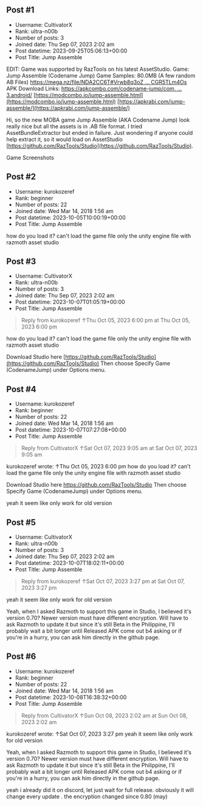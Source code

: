 ## Post #1
- Username: CultivatorX
- Rank: ultra-n00b
- Number of posts: 3
- Joined date: Thu Sep 07, 2023 2:02 am
- Post datetime: 2023-09-25T05:06:13+00:00
- Post Title: Jump Assemble

EDIT: Game was supported by RazTools on his latest AssetStudio.
Game: Jump Assemble (Codename Jump)
Game Samples: 80.0MB (A few random AB Files) [https://mega.nz/file/NDA2CC6T#Vrwb8q3oZ ... CGR5TLm4Os](https://mega.nz/file/NDA2CC6T#Vrwb8q3oZTuuMKP_CtA1o-hLr7-WOSjtHCGR5TLm4Os)
APK Download Links: 
[https://apkcombo.com/codename-jump/com. ... 3.android/](https://apkcombo.com/codename-jump/com.dgames.g15002003.android/)
[https://modcombo.io/jump-assemble.html](https://modcombo.io/jump-assemble.html)
[https://apkrabi.com/jump-assemble/](https://apkrabi.com/jump-assemble/)

Hi, so the new MOBA game Jump Assemble (AKA Codename Jump) look really nice but all the assets is in .AB file format. I tried AssetBundleExtractor but ended in failure.
Just wondering if anyone could help extract it, so it would load on AssetStudio [https://github.com/RazTools/Studio](https://github.com/RazTools/Studio).

Game Screenshots
## Post #2
- Username: kurokozeref
- Rank: beginner
- Number of posts: 22
- Joined date: Wed Mar 14, 2018 1:56 am
- Post datetime: 2023-10-05T10:00:19+00:00
- Post Title: Jump Assemble

how do you load it?  can't load the game file only the unity engine file with razmoth asset studio
## Post #3
- Username: CultivatorX
- Rank: ultra-n00b
- Number of posts: 3
- Joined date: Thu Sep 07, 2023 2:02 am
- Post datetime: 2023-10-07T01:05:19+00:00
- Post Title: Jump Assemble

> Reply from kurokozeref ↑Thu Oct 05, 2023 6:00 pm at Thu Oct 05, 2023 6:00 pm
>
> 
how do you load it?  can't load the game file only the unity engine file with razmoth asset studio

Download Studio here [https://github.com/RazTools/Studio](https://github.com/RazTools/Studio)
Then choose Specify Game (CodenameJump) under Options menu.
## Post #4
- Username: kurokozeref
- Rank: beginner
- Number of posts: 22
- Joined date: Wed Mar 14, 2018 1:56 am
- Post datetime: 2023-10-07T07:27:08+00:00
- Post Title: Jump Assemble

> Reply from CultivatorX ↑Sat Oct 07, 2023 9:05 am at Sat Oct 07, 2023 9:05 am
>
> 
kurokozeref wrote: ↑Thu Oct 05, 2023 6:00 pm
how do you load it?  can't load the game file only the unity engine file with razmoth asset studio


Download Studio here https://github.com/RazTools/Studio
Then choose Specify Game (CodenameJump) under Options menu.

yeah it seem like only work for old version
## Post #5
- Username: CultivatorX
- Rank: ultra-n00b
- Number of posts: 3
- Joined date: Thu Sep 07, 2023 2:02 am
- Post datetime: 2023-10-07T18:02:11+00:00
- Post Title: Jump Assemble

> Reply from kurokozeref ↑Sat Oct 07, 2023 3:27 pm at Sat Oct 07, 2023 3:27 pm
>
> 
yeah it seem like only work for old version

Yeah, when I asked Razmoth to support this game in Studio, I believed it's version 0.70?
Newer version must have different encryption. Will have to ask Razmoth to update it but since it's still Beta in the Philippine, I'll probably wait a bit longer until Released APK come out b4 asking or if you're in a hurry, you can ask him directly in the github page.
## Post #6
- Username: kurokozeref
- Rank: beginner
- Number of posts: 22
- Joined date: Wed Mar 14, 2018 1:56 am
- Post datetime: 2023-10-08T16:38:32+00:00
- Post Title: Jump Assemble

> Reply from CultivatorX ↑Sun Oct 08, 2023 2:02 am at Sun Oct 08, 2023 2:02 am
>
> 
kurokozeref wrote: ↑Sat Oct 07, 2023 3:27 pm
yeah it seem like only work for old version


Yeah, when I asked Razmoth to support this game in Studio, I believed it's version 0.70?
Newer version must have different encryption. Will have to ask Razmoth to update it but since it's still Beta in the Philippine, I'll probably wait a bit longer until Released APK come out b4 asking or if you're in a hurry, you can ask him directly in the github page.

yeah i already did it on discord, let just wait for full release. obviously it will change every update . the encryption changed since 0.80 (may)
